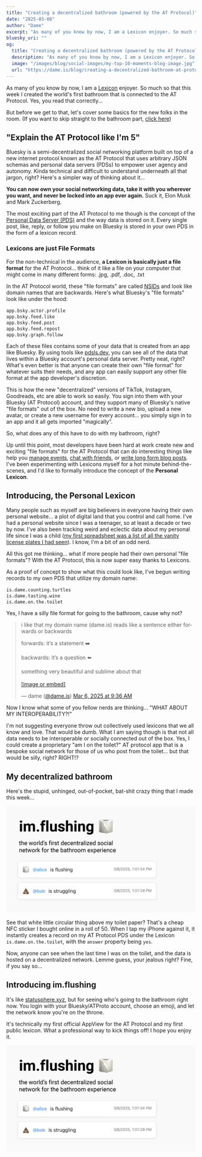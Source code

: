 ```yaml
---
title: "Creating a decentralized bathroom (powered by the AT Protocol)"
date: "2025-03-08"
author: "Dame"
excerpt: "As many of you know by now, I am a Lexicon enjoyer. So much so that this week I created the world's first bathroom that is connected to the AT Protocol. Yes, you read that correctly..."
bluesky_uri: ""
og:
  title: "Creating a decentralized bathroom (powered by the AT Protocol)"
  description: "As many of you know by now, I am a Lexicon enjoyer. So much so that this week I created the world's first bathroom that is connected to the AT Protocol. Yes, you read that correctly..."
  image: "/images/blog/social-images/my-top-10-moments-blog-image.jpg"
  url: "https://dame.is/blog/creating-a-decentralized-bathroom-at-protocol"
---
```


As many of you know by now, I am a [Lexicon](https://atproto.com/guides/lexicon) enjoyer. So much so that this week I created the world's first bathroom that is connected to the AT Protocol. Yes, you read that correctly...

But before we get to that, let's cover some basics for the new folks in the room. (If you want to skip straight to the bathroom part, [click here](#my-decentralized-bathroom))

## "Explain the AT Protocol like I'm 5"

Bluesky is a semi-decentralized social networking platform built on top of a new internet protocol known as the AT Protocol that uses arbitrary JSON schemas and personal data servers (PDSs) to empower user agency and autonomy. Kinda technical and difficult to understand underneath all that jargon, right? Here's a simpler way of thinking about it...

**You can now own your social networking data, take it with you wherever you want, and never be locked into an app ever again.** Suck it, Elon Musk and Mark Zuckerberg.

The most exciting part of the AT Protocol to me though is the concept of the [Personal Data Server (PDS)](https://docs.bsky.app/docs/advanced-guides/atproto) and the way data is stored on it. Every single post, like, reply, or follow you make on Bluesky is stored in your own PDS in the form of a lexicon record. 

### Lexicons are just File Formats

For the non-technical in the audience, **a Lexicon is basically just a file format** for the AT Protocol... think of it like a file on your computer that might come in many different forms: .jpg, .pdf, .doc, .txt

In the AT Protocol world, these "file formats" are called [NSIDs](https://atproto.com/specs/nsid) and look like domain names that are backwards. Here's what Bluesky's "file formats" look like under the hood:

```
app.bsky.actor.profile
app.bsky.feed.like
app.bsky.feed.post
app.bsky.feed.repost
app.bsky.graph.follow
```

Each of these files contains some of your data that is created from an app like Bluesky. By using tools like [pdsls.dev](https://pdsls.dev/at://did:plc:gq4fo3u6tqzzdkjlwzpb23tj), you can see all of the data that lives within a Bluesky account's personal data server. Pretty neat, right? What's even better is that anyone can create their own "file format" for whatever suits their needs, and any app can easily support any other file format at the app developer's discretion.

This is how the new "decentralized" versions of TikTok, Instagram, Goodreads, etc are able to work so easily. You sign into them with your Bluesky (AT Protocol) account, and they support many of Bluesky's native "file formats" out of the box. No need to write a new bio, upload a new avatar, or create a new username for every account... you simply sign in to an app and it all gets imported "magically".

So, what does any of this have to do with my bathroom, right? 

Up until this point, most developers have been hard at work create new and exciting "file formats" for the AT Protocol that can do interesting things like help you [manage events](), [chat with friends](), or [write long form blog posts](). I've been experimenting with Lexicons myself for a hot minute behind-the-scenes, and I'd like to formally introduce the concept of the **Personal Lexicon**.

## Introducing, the Personal Lexicon

Many people such as myself are big believers in everyone having their own personal website... a plot of digital land that you control and call home. I've had a personal website since I was a teenager, so at least a decade or two by now. I've also been tracking weird and eclectic data about my personal life since I was a child ([my first spreadsheet was a list of all the vanity license plates I had seen]()). I know, I'm a bit of an odd nerd.

All this got me thinking... what if more people had their own personal "file formats"? With the AT Protocol, this is now super easy thanks to Lexicons.

As a proof of concept to show what this could look like, I've begun writing records to my own PDS that utilize my domain name:

```
is.dame.counting.turtles
is.dame.tasting.wine
is.dame.on.the.toilet
```

Yes, I have a silly file format for going to the bathroom, cause why not?

<blockquote class="bluesky-embed" data-bluesky-uri="at://did:plc:gq4fo3u6tqzzdkjlwzpb23tj/app.bsky.feed.post/3ljppqso5t22w" data-bluesky-cid="bafyreif6zppvorddm2y5xt6yomohc3ejr4hudd7zv6bltutwvpiml54hma"><p lang="en">i like that my domain name (dame.is) reads like a sentence either forwards or backwards

forwards: it’s a statement ➡️

backwards: it’s a question ⬅️

something very beautiful and sublime about that<br><br><a href="https://bsky.app/profile/did:plc:gq4fo3u6tqzzdkjlwzpb23tj/post/3ljppqso5t22w?ref_src=embed">[image or embed]</a></p>&mdash; dame (<a href="https://bsky.app/profile/did:plc:gq4fo3u6tqzzdkjlwzpb23tj?ref_src=embed">@dame.is</a>) <a href="https://bsky.app/profile/did:plc:gq4fo3u6tqzzdkjlwzpb23tj/post/3ljppqso5t22w?ref_src=embed">Mar 6, 2025 at 9:36 AM</a></blockquote><script async src="https://embed.bsky.app/static/embed.js" charset="utf-8"></script>

Now I know what some of you fellow nerds are thinking... "WHAT ABOUT MY INTEROPERABILITY?!"

I'm not suggesting everyone throw out collectively used lexicons that we all know and love. That would be dumb. What I am saying though is that not all data needs to be interoperable or socially connected out of the box. Yes, I could create a proprietary "am I on the toilet?" AT protocol app that is a bespoke social network for those of us who post from the toilet... but that would be silly, right? RIGHT!?

## My decentralized bathroom

Here's the stupid, unhinged, out-of-pocket, bat-shit crazy thing that I made this week... 

![A roll of toilet paper in the bathroom with a white stickerk above it](/images/blog/og-image.png "nfc sticker")

See that white little circular thing above my toilet paper? That's a cheap NFC sticker I bought online in a roll of 50. When I tap my iPhone against it, it instantly creates a record on my AT Protocol PDS under the Lexicon `is.dame.on.the.toilet`, with the `answer` property being `yes`.

Now, anyone can see when the last time I was on the toilet, and the data is hosted on a decentralized network. Lemme guess, your jealous right? Fine, if you say so...

## Introducing im.flushing

It's like [statusphere.xyz](https://statusphere.xyz), but for seeing who's going to the bathroom right now. You login with your Bluesky/ATProto account, choose an emoji, and let the network know you're on the throne.

It's technically my first official AppView for the AT Protocol and my first public lexicon. What a professional way to kick things off! I hope you enjoy it.

![A promotional screenshot of the app im.flushing](/images/blog/og-image.png "im.flushing promo image")

